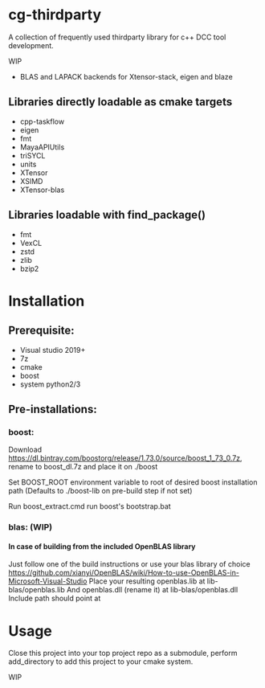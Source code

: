 # cg-thirdparty

A collection of frequently used thirdparty library for c++ DCC tool development.

WIP

* BLAS and LAPACK backends for Xtensor-stack, eigen and blaze

## Libraries directly loadable as cmake targets


* cpp-taskflow
* eigen
* fmt
* MayaAPIUtils
* triSYCL
* units
* XTensor
* XSIMD
* XTensor-blas

## Libraries loadable with find_package()

* fmt
* VexCL
* zstd
* zlib
* bzip2

# Installation
## Prerequisite:

* Visual studio 2019+
* 7z
* cmake
* boost
* system python2/3

## Pre-installations:
### boost:

Download https://dl.bintray.com/boostorg/release/1.73.0/source/boost_1_73_0.7z, rename to boost_dl.7z and place it on ./boost

Set BOOST_ROOT environment variable to root of desired boost installation path
(Defaults to ./boost-lib on pre-build step if not set)

Run boost_extract.cmd
run boost's bootstrap.bat

### blas: (WIP)

#### In case of building from the included OpenBLAS library
Just follow one of the build instructions or use your blas library of choice
https://github.com/xianyi/OpenBLAS/wiki/How-to-use-OpenBLAS-in-Microsoft-Visual-Studio
Place your resulting openblas.lib at lib-blas/openblas.lib
And openblas.dll (rename it) at lib-blas/openblas.dll
Include path should point at 

# Usage

Close this project into your top project repo as a submodule,
perform add_directory to add this project to your cmake system.

WIP